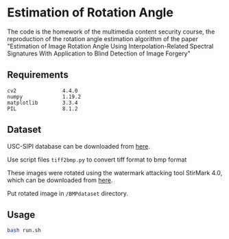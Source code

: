 # Estimation of Rotation Angle

The code is the homework of the multimedia content security course, the reproduction of the rotation angle estimation algorithm of the paper "Estimation of Image Rotation Angle Using Interpolation-Related Spectral Signatures With Application to Blind Detection of Image Forgery" 

## Requirements

```
cv2               4.4.0
numpy             1.19.2
matplotlib        3.3.4
PIL               8.1.2
```

## Dataset

USC-SIPI database can be downloaded from [here](http://sipi.usc.edu/database/).

Use script files `tiff2bmp.py` to convert tiff format to bmp format 

These images were rotated using the watermark attacking tool StirMark 4.0, which can be downloaded from [here](http://www.petitcolas.net/fabien/watermarking/stirmark/).

Put rotated image in `/BMPdataset` directory.

## Usage

```sh
bash run.sh
```